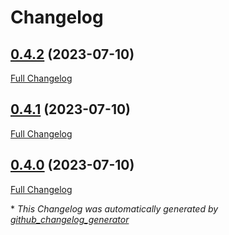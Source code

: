 # Changelog

## [0.4.2](https://github.com/neubi4/fastapi-sessions/tree/0.4.2) (2023-07-10)

[Full Changelog](https://github.com/neubi4/fastapi-sessions/compare/0.4.1...0.4.2)

## [0.4.1](https://github.com/neubi4/fastapi-sessions/tree/0.4.1) (2023-07-10)

[Full Changelog](https://github.com/neubi4/fastapi-sessions/compare/0.4.0...0.4.1)

## [0.4.0](https://github.com/neubi4/fastapi-sessions/tree/0.4.0) (2023-07-10)

[Full Changelog](https://github.com/neubi4/fastapi-sessions/compare/6b48ea98371692b7c5ca6ee3bbb6f7cad1c42db3...0.4.0)



\* *This Changelog was automatically generated by [github_changelog_generator](https://github.com/github-changelog-generator/github-changelog-generator)*
